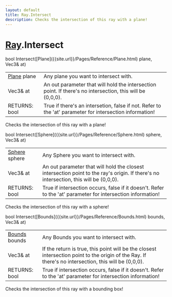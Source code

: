 ```yaml
---
layout: default
title: Ray.Intersect
description: Checks the intersection of this ray with a plane!
---
```

# [Ray]({{site.url}}/Pages/Reference/Ray.html).Intersect

<div class='signature' markdown='1'>
bool Intersect([Plane]({{site.url}}/Pages/Reference/Plane.html) plane, Vec3& at)
</div>

|  |  |
|--|--|
|[Plane]({{site.url}}/Pages/Reference/Plane.html) plane|Any plane you want to intersect with.|
|Vec3& at|An out parameter that will hold the intersection point.              If there's no intersection, this will be (0,0,0).|
|RETURNS: bool|True if there's an intersetion, false if not. Refer to the 'at' parameter for intersection information!|

Checks the intersection of this ray with a plane!
<div class='signature' markdown='1'>
bool Intersect([Sphere]({{site.url}}/Pages/Reference/Sphere.html) sphere, Vec3& at)
</div>

|  |  |
|--|--|
|[Sphere]({{site.url}}/Pages/Reference/Sphere.html) sphere|Any Sphere you want to intersect with.|
|Vec3& at|An out parameter that will hold the closest intersection              point to the ray's origin. If there's no intersection, this will be (0,0,0).|
|RETURNS: bool|True if intersection occurs, false if it doesn't. Refer to the 'at' parameter for intersection information!|

Checks the intersection of this ray with a sphere!
<div class='signature' markdown='1'>
bool Intersect([Bounds]({{site.url}}/Pages/Reference/Bounds.html) bounds, Vec3& at)
</div>

|  |  |
|--|--|
|[Bounds]({{site.url}}/Pages/Reference/Bounds.html) bounds|Any Bounds you want to intersect with.|
|Vec3& at|If the return is true, this point will be the closest intersection              point to the origin of the Ray. If there's no intersection, this will be (0,0,0).|
|RETURNS: bool|True if intersection occurs, false if it doesn't. Refer to the 'at' parameter for intersection information!|

Checks the intersection of this ray with a bounding box!



